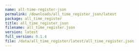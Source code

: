 ```yaml
---
name: all-time-register-json
permalink: /downloads/all_time_register_json/latest
package: all_time_register
title: all_time_register_json
filename: all_time_register.json
version: latest
full_version: 0.1.4
file: /data/all_time_register/latest/all_time_register.json
---
```

